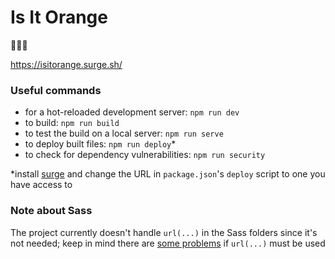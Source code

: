 # Is It Orange

:tangerine::tangerine::tangerine:

https://isitorange.surge.sh/

### Useful commands
* for a hot-reloaded development server: `npm run dev`
* to build: `npm run build`
* to test the build on a local server: `npm run serve`
* to deploy built files: `npm run deploy`*
* to check for dependency vulnerabilities: `npm run security`

*install [surge](https://surge.sh/) and change the URL in `package.json`'s `deploy` script to one you have access to

### Note about Sass
The project currently doesn't handle `url(...)` in the Sass folders since it's not needed; keep in mind there are [some problems](https://github.com/webpack-contrib/sass-loader#problems-with-url) if `url(...)` must be used
